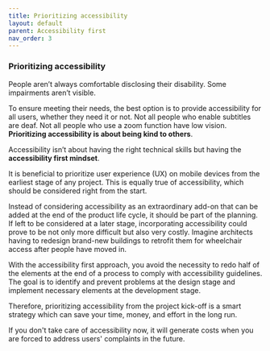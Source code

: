 ```yaml
---
title: Prioritizing accessibility 
layout: default 
parent: Accessibility first 
nav_order: 3
---
```


### Prioritizing accessibility


People aren’t always comfortable disclosing their disability. Some impairments aren’t visible.

To ensure meeting their needs, the best option is to provide accessibility for all users, whether they need it or not. Not all people who enable subtitles are deaf. Not all people who use a zoom function have low vision. **Prioritizing accessibility is about being kind to others**.

Accessibility isn’t about having the right technical skills but having the **accessibility first mindset**.

It is beneficial to prioritize user experience (UX) on mobile devices from the earliest stage of any project. This is equally true of accessibility, which should be considered right from the start.

Instead of considering accessibility as an extraordinary add-on that can be added at the end of the product life cycle, it should be part of the planning. If left to be considered at a later stage, incorporating accessibility could prove to be not only more difficult but also very costly. Imagine architects having to redesign brand-new buildings to retrofit them for wheelchair access after people have moved in.

With the accessibility first approach, you avoid the necessity to redo half of the elements at the end of a process to comply with accessibility guidelines. The goal is to identify and prevent problems at the design stage and implement necessary elements at the development stage.

Therefore, prioritizing accessibility from the project kick-off is a smart strategy which can save your time, money, and effort in the long run.

If you don't take care of accessibility now, it will generate costs when you are forced to address users' complaints in the future.
